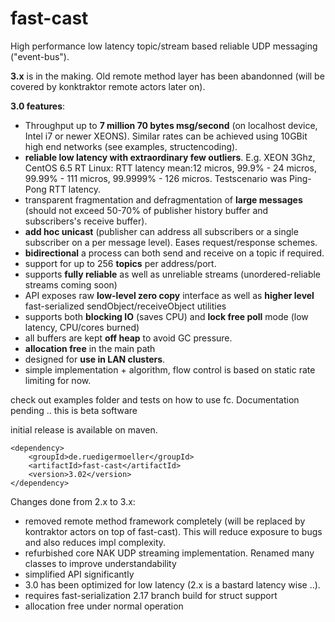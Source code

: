 fast-cast
=========


High performance low latency topic/stream based reliable UDP messaging ("event-bus").

**3.x** is in the making. Old remote method layer has been abandonned (will be covered by konktraktor remote actors later on).

**3.0 features**:
- Throughput up to **7 million 70 bytes msg/second** (on localhost device, Intel i7 or newer XEONS). Similar rates can be achieved using 10GBit high end networks (see examples, structencoding).
- **reliable low latency with extraordinary few outliers**. E.g. XEON 3Ghz, CentOS 6.5 RT Linux: RTT latency mean:12 micros, 99.9% - 24 micros, 99.99% - 111 micros, 99.9999% - 126 micros. Testscenario was Ping-Pong RTT latency.
- transparent fragmentation and defragmentation of **large messages** (should not exceed 50-70% of publisher  history buffer and subscribers's receive buffer).
- **add hoc unicast** (publisher can address all subscribers or a single subscriber on a per message level). Eases request/response schemes. 
- **bidirectional** a process can both send and receive on a topic if required.
- support for up to 256 **topics** per address/port.
- supports **fully reliable** as well as unreliable streams (unordered-reliable streams coming soon)
- API exposes raw **low-level zero copy** interface as well as **higher level** fast-serialized sendObject/receiveObject utilities
- supports both **blocking IO** (saves CPU) and **lock free poll** mode (low latency, CPU/cores burned)
- all buffers are kept **off heap** to avoid GC pressure.
- **allocation free** in the main path
- designed for **use in LAN clusters**.
- simple implementation + algorithm, flow control is based on static rate limiting for now.

check out examples folder and tests on how to use fc. Documentation pending .. this is beta software

initial release is available on maven.
```
<dependency>
    <groupId>de.ruedigermoeller</groupId>
    <artifactId>fast-cast</artifactId>
    <version>3.02</version>
</dependency>
```

Changes done from 2.x to 3.x:
- removed remote method framework completely (will be replaced by kontraktor actors on top of fast-cast). This will  reduce exposure to bugs and also reduces impl complexity.
- refurbished core NAK UDP streaming implementation. Renamed many classes to improve understandability
- simplified API significantly
- 3.0 has been optimized for low latency (2.x is a bastard latency wise ..). 
- requires fast-serialization 2.17 branch build for struct support
- allocation free under normal operation

